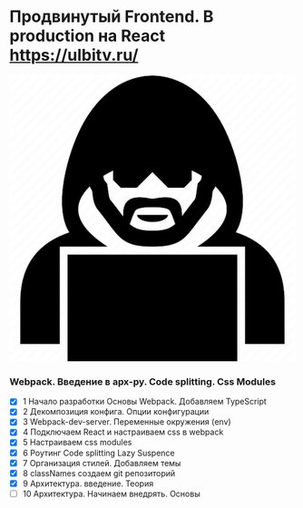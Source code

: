 # Продвинутый Frontend. В production на React https://ulbitv.ru/

<img src="doc/images/ulbi.jpeg"  alt="ulbi_photo">

### Webpack. Введение в арх-ру. Code splitting. Css Modules
- [x]  1 Начало разработки Основы Webpack. Добавляем TypeScript
- [x]  2 Декомпозиция конфига. Опции конфигурации
- [x]  3 Webpack-dev-server. Переменные окружения (env)
- [x]  4 Подключаем React и настраиваем css в webpack
- [x]  5 Настраиваем css modules
- [x]  6 Роутинг Code splitting Lazy Suspence
- [x]  7 Организация стилей. Добавляем темы
- [x]  8 classNames создаем git репозиторий
- [X]  9 Архитектура. введение. Теория
- [ ]  10 Архитектура. Начинаем внедрять. Основы